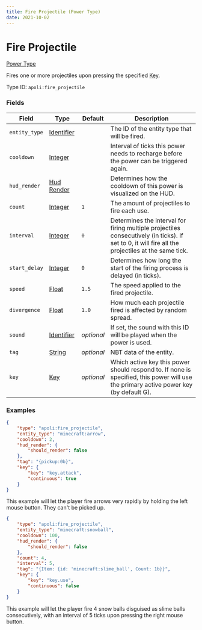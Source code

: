 ```yaml
---
title: Fire Projectile (Power Type)
date: 2021-10-02
---
```


# Fire Projectile

[Power Type](../power_types.md)

Fires one or more projectiles upon pressing the specified [Key](../data_types/key.md).

Type ID: `apoli:fire_projectile`


### Fields

Field  | Type | Default | Description
-------|------|---------|-------------
`entity_type` | [Identifier](../data_types/identifier.md) | | The ID of the entity type that will be fired.
`cooldown` | [Integer](../data_types/integer.md) | | Interval of ticks this power needs to recharge before the power can be triggered again.
`hud_render` | [Hud Render](../data_types/hud_render.md) | | Determines how the cooldown of this power is visualized on the HUD.
`count` | [Integer](../data_types/integer.md) | `1` | The amount of projectiles to fire each use.
`interval` | [Integer](../data_types/integer.md) | `0` | Determines the interval for firing multiple projectiles consecutively (in ticks). If set to 0, it will fire all the projectiles at the same tick.
`start_delay` | [Integer](../data_types/integer.md) | `0` | Determines how long the start of the firing process is delayed (in ticks).
`speed` | [Float](../data_types/float.md) | `1.5` | The speed applied to the fired projectile.
`divergence` | [Float](../data_types/float.md) | `1.0` | How much each projectile fired is affected by random spread.
`sound` | [Identifier](../data_types/identifier.md) | _optional_ | If set, the sound with this ID will be played when the power is used.
`tag` | [String](../data_types/string.md) | _optional_ | NBT data of the entity.
`key` | [Key](../data_types/key.md) | _optional_ | Which active key this power should respond to. If none is specified, this power will use the primary active power key (by default G).


### Examples

```json
{
  	"type": "apoli:fire_projectile",
	"entity_type": "minecraft:arrow",
  	"cooldown": 2,
	"hud_render": {
		"should_render": false
	},
	"tag": "{pickup:0b}",
	"key": {
		"key": "key.attack",
		"continuous": true
	}
}
```

This example will let the player fire arrows very rapidly by holding the left mouse button. They can't be picked up.
<br>

```json
{
    "type": "apoli:fire_projectile",
    "entity_type": "minecraft:snowball",
    "cooldown": 100,
    "hud_render": {
        "should_render": false
    },
    "count": 4,
    "interval": 5,
    "tag": "{Item: {id: 'minecraft:slime_ball', Count: 1b}}",
    "key": {
        "key": "key.use",
        "continuous": false
    }
}
```

This example will let the player fire 4 snow balls disguised as slime balls consecutively, with an interval of 5 ticks upon pressing the right mouse button.
